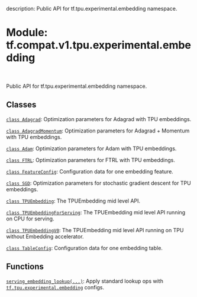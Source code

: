 description: Public API for tf.tpu.experimental.embedding namespace.

<div itemscope itemtype="http://developers.google.com/ReferenceObject">
<meta itemprop="name" content="tf.compat.v1.tpu.experimental.embedding" />
<meta itemprop="path" content="Stable" />
</div>

# Module: tf.compat.v1.tpu.experimental.embedding

<!-- Insert buttons and diff -->

<table class="tfo-notebook-buttons tfo-api nocontent" align="left">

</table>



Public API for tf.tpu.experimental.embedding namespace.



## Classes

[`class Adagrad`](../../../../../tf/tpu/experimental/embedding/Adagrad.md): Optimization parameters for Adagrad with TPU embeddings.

[`class AdagradMomentum`](../../../../../tf/tpu/experimental/embedding/AdagradMomentum.md): Optimization parameters for Adagrad + Momentum with TPU embeddings.

[`class Adam`](../../../../../tf/tpu/experimental/embedding/Adam.md): Optimization parameters for Adam with TPU embeddings.

[`class FTRL`](../../../../../tf/tpu/experimental/embedding/FTRL.md): Optimization parameters for FTRL with TPU embeddings.

[`class FeatureConfig`](../../../../../tf/tpu/experimental/embedding/FeatureConfig.md): Configuration data for one embedding feature.

[`class SGD`](../../../../../tf/tpu/experimental/embedding/SGD.md): Optimization parameters for stochastic gradient descent for TPU embeddings.

[`class TPUEmbedding`](../../../../../tf/tpu/experimental/embedding/TPUEmbedding.md): The TPUEmbedding mid level API.

[`class TPUEmbeddingForServing`](../../../../../tf/tpu/experimental/embedding/TPUEmbeddingForServing.md): The TPUEmbedding mid level API running on CPU for serving.

[`class TPUEmbeddingV0`](../../../../../tf/tpu/experimental/embedding/TPUEmbeddingV0.md): The TPUEmbedding mid level API running on TPU without Embedding accelerator.

[`class TableConfig`](../../../../../tf/tpu/experimental/embedding/TableConfig.md): Configuration data for one embedding table.

## Functions

[`serving_embedding_lookup(...)`](../../../../../tf/tpu/experimental/embedding/serving_embedding_lookup.md): Apply standard lookup ops with <a href="../../../../../tf/tpu/experimental/embedding.md"><code>tf.tpu.experimental.embedding</code></a> configs.


